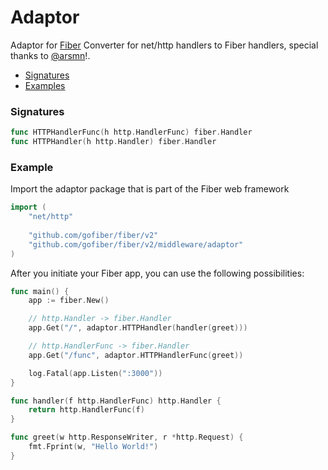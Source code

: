 # Adaptor
Adaptor for [Fiber](https://github.com/gofiber/fiber) Converter for net/http handlers to Fiber handlers, special thanks to [@arsmn](https://github.com/arsmn)!.

- [Signatures](#signatures)
- [Examples](#examples)

### Signatures
```go
func HTTPHandlerFunc(h http.HandlerFunc) fiber.Handler
func HTTPHandler(h http.Handler) fiber.Handler
```

### Example
Import the adaptor package that is part of the Fiber web framework
```go
import (
    "net/http"
    
	"github.com/gofiber/fiber/v2"
	"github.com/gofiber/fiber/v2/middleware/adaptor"
)
```

After you initiate your Fiber app, you can use the following possibilities:
```go
func main() {
	app := fiber.New()

	// http.Handler -> fiber.Handler
	app.Get("/", adaptor.HTTPHandler(handler(greet)))

	// http.HandlerFunc -> fiber.Handler
	app.Get("/func", adaptor.HTTPHandlerFunc(greet))

	log.Fatal(app.Listen(":3000"))
}

func handler(f http.HandlerFunc) http.Handler {
	return http.HandlerFunc(f)
}

func greet(w http.ResponseWriter, r *http.Request) {
	fmt.Fprint(w, "Hello World!")
}
```